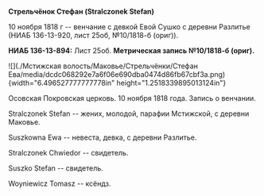 **Стрельчёнок Стефан (Stralczonek Stefan)**

10 ноября 1818 г -- венчание с девкой Евой Сушко с деревни Разлитье
(НИАБ 136-13-920, лист 25об, №10/1818-б (ориг)).

**НИАБ 136-13-894:** Лист 25об. **Метрическая запись №10/1818-б
(ориг).**

![](./Мстижская волость/Маковье/Стрельчёнки/Стефан Ева/media/dcdc068292e7a6f06e690dba0474d86fb67cbf3a.png){width="6.496527777777778in"
height="1.2518339895013124in"}

Осовская Покровская церковь. 10 ноября 1818 года. Запись о венчании.

Stralczonek Stefan -- жених, молодой, парафии Мстижской, с деревни
Маковье.

Suszkowna Ewa -- невеста, девка, с деревни Разлитье.

Stralczonek Chwiedor -- свидетель.

Suszko Stefan -- свидетель.

Woyniewicz Tomasz -- ксёндз.
